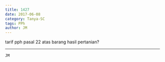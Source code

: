 ```yaml
---
title: 1427
date: 2017-06-08
category: Tanya-SC
tags: PPh
author: JM
---
```


tarif pph pasal 22 atas barang hasil pertanian?

---



`JM`
